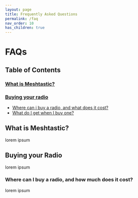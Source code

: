 ```yaml
---
layout: page
title: Frequently Asked Questions
permalink: /faq
nav_order: 10
has_children: true
---
```


# FAQs

## Table of Contents

### [What is Meshtastic?](#introduction)

### [Buying your radio](#buying)
- [Where can i buy a radio, and what does it cost?](#buying-where)
- [What do I get when I buy one?](#buying-what)

<a name="introduction"></a>
## What is Meshtastic?

lorem ipsum

<a name="buying"/></a>
## Buying your Radio

lorem ipsum

<a name="buying-where"></a>
### Where can I buy a radio, and how much does it cost?

lorem ipsum
